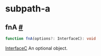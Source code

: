 # subpath-a

## fnA <a id="fn-a" href="#fn-a">#</a>

```ts
function fnA(options?: InterfaceC): void
```

[InterfaceC](deep/subpath-c.md#interface-c) An optional object.
